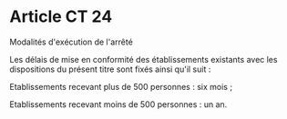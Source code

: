 # Article CT 24

Modalités d'exécution de l'arrêté

Les délais de mise en conformité des établissements existants avec les dispositions du présent titre sont fixés ainsi qu'il suit :

Etablissements recevant plus de 500 personnes : six mois ;

Etablissements recevant moins de 500 personnes : un an.
